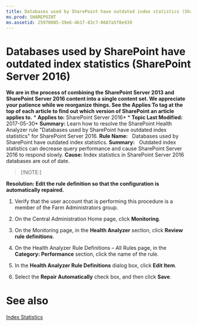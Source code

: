 ```yaml
---
title: Databases used by SharePoint have outdated index statistics (SharePoint Server 2016)
ms.prod: SHAREPOINT
ms.assetid: 25970085-39e6-4b1f-83c7-8687a5f8e939
---
```



# Databases used by SharePoint have outdated index statistics (SharePoint Server 2016)
 **We are in the process of combining the SharePoint Server 2013 and SharePoint Server 2016 content into a single content set. We appreciate your patience while we reorganize things. See the Applies To tag at the top of each article to find out which version of SharePoint an article applies to.** * **Applies to:** SharePoint Server 2016*  * **Topic Last Modified:** 2017-05-30* **Summary:** Learn how to resolve the SharePoint Health Analyzer rule "Databases used by SharePoint have outdated index statistics" for SharePoint Server 2016. **Rule Name:**   Databases used by SharePoint have outdated index statistics. **Summary:**   Outdated index statistics can decrease query performance and cause SharePoint Server 2016 to respond slowly. **Cause:** Index statistics in SharePoint Server 2016 databases are out of date.
> [!NOTE:]

  
    
    

 **Resolution: Edit the rule definition so that the configuration is automatically repaired.**
1. Verify that the user account that is performing this procedure is a member of the Farm Administrators group.
    
  
2. On the Central Administration Home page, click **Monitoring**.
    
  
3. On the Monitoring page, in the **Health Analyzer** section, click **Review rule definitions**.
    
  
4. On the Health Analyzer Rule Definitions – All Rules page, in the **Category: Performance** section, click the name of the rule.
    
  
5. In the **Health Analyzer Rule Definitions** dialog box, click **Edit Item**.
    
  
6. Select the **Repair Automatically** check box, and then click **Save**.
    
  

# See also

#### 

 [Index Statistics](http://go.microsoft.com/fwlink/?LinkID=761157&amp;clcid=0x409)
  
    
    

  
    
    

